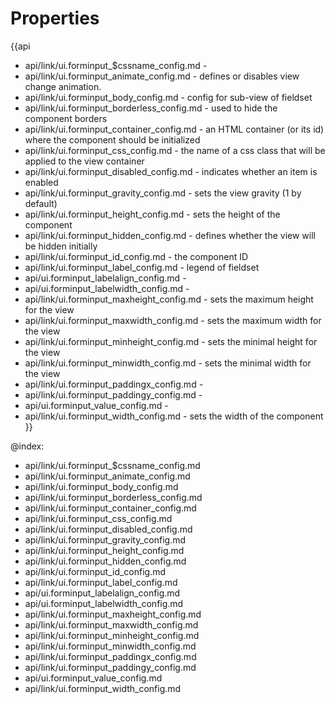 Properties
==========

{{api
- api/link/ui.forminput_$cssname_config.md - 
- api/link/ui.forminput_animate_config.md - defines or disables view change animation.
- api/link/ui.forminput_body_config.md - config for sub-view of fieldset
- api/link/ui.forminput_borderless_config.md - used to hide the component borders
- api/link/ui.forminput_container_config.md - an HTML container (or its id) where the component should be initialized
- api/link/ui.forminput_css_config.md - the name of a css class that will be applied to the view container
- api/link/ui.forminput_disabled_config.md - indicates whether an item is enabled
- api/link/ui.forminput_gravity_config.md - sets the view gravity (1 by default)
- api/link/ui.forminput_height_config.md - sets the height of the component
- api/link/ui.forminput_hidden_config.md - defines whether the view will be hidden initially
- api/link/ui.forminput_id_config.md - the component ID
- api/link/ui.forminput_label_config.md - legend of fieldset
- api/ui.forminput_labelalign_config.md - 
- api/ui.forminput_labelwidth_config.md - 
- api/link/ui.forminput_maxheight_config.md - sets the maximum height for the view
- api/link/ui.forminput_maxwidth_config.md - sets the maximum width for the view
- api/link/ui.forminput_minheight_config.md - sets the minimal height for the view
- api/link/ui.forminput_minwidth_config.md - sets the minimal width for the view
- api/link/ui.forminput_paddingx_config.md - 
- api/link/ui.forminput_paddingy_config.md - 
- api/ui.forminput_value_config.md - 
- api/link/ui.forminput_width_config.md - sets the width of the component
}}

@index:
- api/link/ui.forminput_$cssname_config.md
- api/link/ui.forminput_animate_config.md
- api/link/ui.forminput_body_config.md
- api/link/ui.forminput_borderless_config.md
- api/link/ui.forminput_container_config.md
- api/link/ui.forminput_css_config.md
- api/link/ui.forminput_disabled_config.md
- api/link/ui.forminput_gravity_config.md
- api/link/ui.forminput_height_config.md
- api/link/ui.forminput_hidden_config.md
- api/link/ui.forminput_id_config.md
- api/link/ui.forminput_label_config.md
- api/ui.forminput_labelalign_config.md
- api/ui.forminput_labelwidth_config.md
- api/link/ui.forminput_maxheight_config.md
- api/link/ui.forminput_maxwidth_config.md
- api/link/ui.forminput_minheight_config.md
- api/link/ui.forminput_minwidth_config.md
- api/link/ui.forminput_paddingx_config.md
- api/link/ui.forminput_paddingy_config.md
- api/ui.forminput_value_config.md
- api/link/ui.forminput_width_config.md

